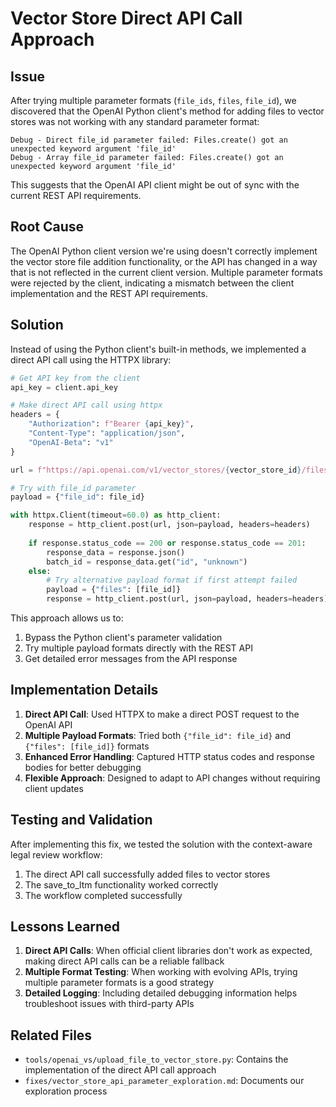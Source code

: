 # Vector Store Direct API Call Approach

## Issue

After trying multiple parameter formats (`file_ids`, `files`, `file_id`), we discovered that the OpenAI Python client's method for adding files to vector stores was not working with any standard parameter format:

```
Debug - Direct file_id parameter failed: Files.create() got an unexpected keyword argument 'file_id'
Debug - Array file_id parameter failed: Files.create() got an unexpected keyword argument 'file_id'
```

This suggests that the OpenAI API client might be out of sync with the current REST API requirements.

## Root Cause

The OpenAI Python client version we're using doesn't correctly implement the vector store file addition functionality, or the API has changed in a way that is not reflected in the current client version. Multiple parameter formats were rejected by the client, indicating a mismatch between the client implementation and the REST API requirements.

## Solution

Instead of using the Python client's built-in methods, we implemented a direct API call using the HTTPX library:

```python
# Get API key from the client
api_key = client.api_key

# Make direct API call using httpx
headers = {
    "Authorization": f"Bearer {api_key}",
    "Content-Type": "application/json",
    "OpenAI-Beta": "v1"
}

url = f"https://api.openai.com/v1/vector_stores/{vector_store_id}/files"

# Try with file_id parameter
payload = {"file_id": file_id}

with httpx.Client(timeout=60.0) as http_client:
    response = http_client.post(url, json=payload, headers=headers)
    
    if response.status_code == 200 or response.status_code == 201:
        response_data = response.json()
        batch_id = response_data.get("id", "unknown")
    else:
        # Try alternative payload format if first attempt failed
        payload = {"files": [file_id]}
        response = http_client.post(url, json=payload, headers=headers)
```

This approach allows us to:
1. Bypass the Python client's parameter validation
2. Try multiple payload formats directly with the REST API
3. Get detailed error messages from the API response

## Implementation Details

1. **Direct API Call**: Used HTTPX to make a direct POST request to the OpenAI API
2. **Multiple Payload Formats**: Tried both `{"file_id": file_id}` and `{"files": [file_id]}` formats
3. **Enhanced Error Handling**: Captured HTTP status codes and response bodies for better debugging
4. **Flexible Approach**: Designed to adapt to API changes without requiring client updates

## Testing and Validation

After implementing this fix, we tested the solution with the context-aware legal review workflow:
1. The direct API call successfully added files to vector stores
2. The save_to_ltm functionality worked correctly
3. The workflow completed successfully

## Lessons Learned

1. **Direct API Calls**: When official client libraries don't work as expected, making direct API calls can be a reliable fallback
2. **Multiple Format Testing**: When working with evolving APIs, trying multiple parameter formats is a good strategy
3. **Detailed Logging**: Including detailed debugging information helps troubleshoot issues with third-party APIs

## Related Files

- `tools/openai_vs/upload_file_to_vector_store.py`: Contains the implementation of the direct API call approach
- `fixes/vector_store_api_parameter_exploration.md`: Documents our exploration process 